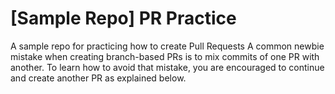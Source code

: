 # [Sample Repo] PR Practice
A sample repo for practicing how to create Pull Requests
A common newbie mistake when creating branch-based PRs is to mix commits of one PR with another. To learn how to avoid that mistake, you are encouraged to continue and create another PR as explained below.